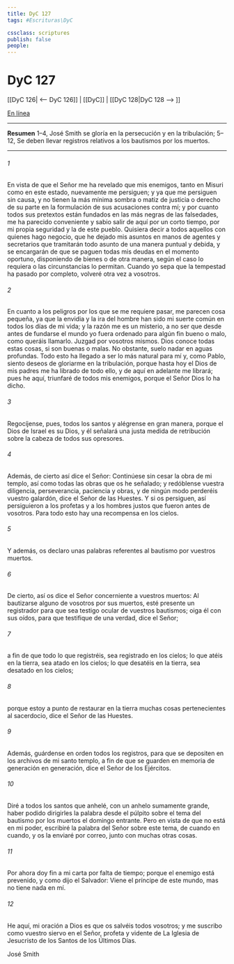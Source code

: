 ```yaml
---
title: DyC 127
tags: #Escrituras\DyC

cssclass: scriptures
publish: false
people:
---
```


# DyC 127
[[DyC 126| <-- DyC 126]] | [[DyC]] | [[DyC 128|DyC 128 --> ]]

[En línea](https://churchofjesuschrist.org/study/scriptures/dc-testament/dc/127?lang=spa)

---
__Resumen__
1–4, José Smith se gloría en la persecución y en la tribulación; 5–12, Se deben llevar registros relativos a los bautismos por los muertos.

---
###### 1 
En vista de que el Señor me ha revelado que mis enemigos, tanto en Misuri como en este estado, nuevamente me persiguen; y ya que me persiguen sin causa, y no tienen la más mínima sombra o matiz de justicia o derecho de su parte en la formulación de sus acusaciones contra mí; y por cuanto todos sus pretextos están fundados en las más negras de las falsedades, me ha parecido conveniente y sabio salir de aquí por un corto tiempo, por mi propia seguridad y la de este pueblo. Quisiera decir a todos aquellos con quienes hago negocio, que he dejado mis asuntos en manos de agentes y secretarios que tramitarán todo asunto de una manera puntual y debida, y se encargarán de que se paguen todas mis deudas en el momento oportuno, disponiendo de bienes o de otra manera, según el caso lo requiera o las circunstancias lo permitan. Cuando yo sepa que la tempestad ha pasado por completo, volveré otra vez a vosotros.

###### 2 
En cuanto a los peligros por los que se me requiere pasar, me parecen cosa pequeña, ya que la envidia y la ira del hombre han sido mi suerte común en todos los días de mi vida; y la razón me es un misterio, a no ser que desde antes de fundarse el mundo yo fuera ordenado para algún fin bueno o malo, como queráis llamarlo. Juzgad por vosotros mismos. Dios conoce todas estas cosas, si son buenas o malas. No obstante, suelo nadar en aguas profundas. Todo esto ha llegado a ser lo más natural para mí y, como Pablo, siento deseos de gloriarme en la tribulación, porque hasta hoy el Dios de mis padres me ha librado de todo ello, y de aquí en adelante me librará; pues he aquí, triunfaré de todos mis enemigos, porque el Señor Dios lo ha dicho.

###### 3 
Regocíjense, pues, todos los santos y alégrense en gran manera, porque el Dios de Israel es su Dios, y él señalará una justa medida de retribución sobre la cabeza de todos sus opresores.

###### 4 
Además, de cierto así dice el Señor: Continúese sin cesar la obra de mi templo, así como todas las obras que os he señalado; y redóblense vuestra diligencia, perseverancia, paciencia y obras, y de ningún modo perderéis vuestro galardón, dice el Señor de las Huestes. Y si os persiguen, así persiguieron a los profetas y a los hombres justos que fueron antes de vosotros. Para todo esto hay una recompensa en los cielos.

###### 5 
Y además, os declaro unas palabras referentes al bautismo por vuestros muertos.

###### 6 
De cierto, así os dice el Señor concerniente a vuestros muertos: Al bautizarse alguno de vosotros por sus muertos, esté presente un registrador para que sea testigo ocular de vuestros bautismos; oiga él con sus oídos, para que testifique de una verdad, dice el Señor;

###### 7 
a fin de que todo lo que registréis, sea registrado en los cielos; lo que atéis en la tierra, sea atado en los cielos; lo que desatéis en la tierra, sea desatado en los cielos;

###### 8 
porque estoy a punto de restaurar en la tierra muchas cosas pertenecientes al sacerdocio, dice el Señor de las Huestes.

###### 9 
Además, guárdense en orden todos los registros, para que se depositen en los archivos de mi santo templo, a fin de que se guarden en memoria de generación en generación, dice el Señor de los Ejércitos.

###### 10 
Diré a todos los santos que anhelé, con un anhelo sumamente grande, haber podido dirigirles la palabra desde el púlpito sobre el tema del bautismo por los muertos el domingo entrante. Pero en vista de que no está en mi poder, escribiré la palabra del Señor sobre este tema, de cuando en cuando, y os la enviaré por correo, junto con muchas otras cosas.

###### 11 
Por ahora doy fin a mi carta por falta de tiempo; porque el enemigo está prevenido, y como dijo el Salvador: Viene el príncipe de este mundo, mas no tiene nada en mí.

###### 12 
He aquí, mi oración a Dios es que os salvéis todos vosotros; y me suscribo como vuestro siervo en el Señor, profeta y vidente de La Iglesia de Jesucristo de los Santos de los Últimos Días.

José Smith

